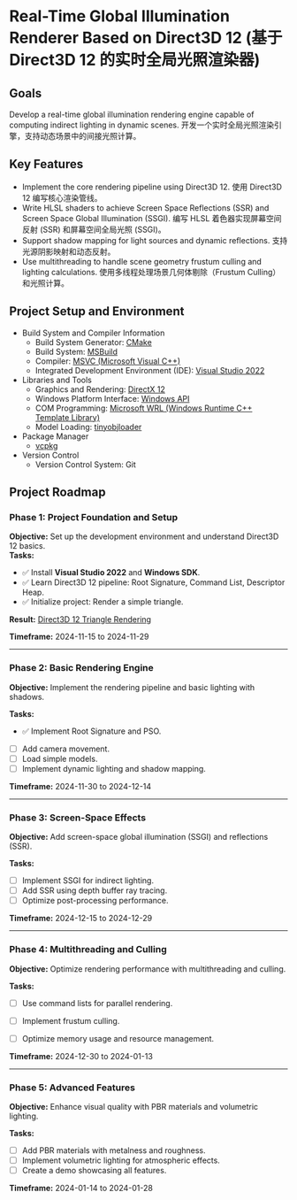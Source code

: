 # Real-Time Global Illumination Renderer Based on Direct3D 12 (基于 Direct3D 12 的实时全局光照渲染器)

## **Goals**
Develop a real-time global illumination rendering engine capable of computing indirect lighting in dynamic scenes. 
开发一个实时全局光照渲染引擎，支持动态场景中的间接光照计算。

## **Key Features**
- Implement the core rendering pipeline using Direct3D 12. 使用 Direct3D 12 编写核心渲染管线。
- Write HLSL shaders to achieve Screen Space Reflections (SSR) and Screen Space Global Illumination (SSGI). 编写 HLSL 着色器实现屏幕空间反射 (SSR) 和屏幕空间全局光照 (SSGI)。
- Support shadow mapping for light sources and dynamic reflections. 支持光源阴影映射和动态反射。
- Use multithreading to handle scene geometry frustum culling and lighting calculations. 使用多线程处理场景几何体剔除（Frustum Culling）和光照计算。

## **Project Setup and Environment**

- Build System and Compiler Information
    - Build System Generator:  [CMake](https://cmake.org/)
    - Build System: [MSBuild](https://learn.microsoft.com/en-us/visualstudio/msbuild/msbuild?view=vs-2022)
    - Compiler: [MSVC (Microsoft Visual C++)](https://learn.microsoft.com/en-us/cpp/?view=msvc-170)
    - Integrated Development Environment (IDE): [Visual Studio 2022](https://visualstudio.microsoft.com/)
- Libraries and Tools
    - Graphics and Rendering: [DirectX 12](https://learn.microsoft.com/en-us/windows/win32/direct3d12/directx-12-programming-environment) 
    - Windows Platform Interface: [Windows API](https://learn.microsoft.com/en-us/windows/win32/api/) 
    - COM Programming: [Microsoft WRL (Windows Runtime C++ Template Library)](https://learn.microsoft.com/en-us/cpp/cppcx/wrl/using-the-windows-runtime-cpp-template-library-wrl?view=msvc-170) 
    - Model Loading: [tinyobjloader](https://github.com/tinyobjloader/tinyobjloader)
- Package Manager
    - [vcpkg](https://github.com/microsoft/vcpkg)
- Version Control
    - Version Control System: Git

## **Project Roadmap**

### **Phase 1: Project Foundation and Setup**
**Objective:** Set up the development environment and understand Direct3D 12 basics.  
**Tasks:**
- ✅ Install **Visual Studio 2022** and **Windows SDK**.
- ✅ Learn Direct3D 12 pipeline: Root Signature, Command List, Descriptor Heap.  
- ✅ Initialize project: Render a simple triangle.  

**Result:**
[Direct3D 12 Triangle Rendering](https://github.com/Yuqian-He/Direct3DTriangleRenderer)

**Timeframe:** 2024-11-15 to 2024-11-29  

---

### **Phase 2: Basic Rendering Engine**
**Objective:** Implement the rendering pipeline and basic lighting with shadows.  

**Tasks:**
- ✅ Implement Root Signature and PSO.  
- [ ] Add camera movement.
- [ ] Load simple models.  
- [ ] Implement dynamic lighting and shadow mapping.  

**Timeframe:** 2024-11-30 to 2024-12-14  

---

### **Phase 3: Screen-Space Effects**
**Objective:** Add screen-space global illumination (SSGI) and reflections (SSR).  

**Tasks:**
- [ ] Implement SSGI for indirect lighting.  
- [ ] Add SSR using depth buffer ray tracing.  
- [ ] Optimize post-processing performance.  

**Timeframe:** 2024-12-15 to 2024-12-29  

---

### **Phase 4: Multithreading and Culling**
**Objective:** Optimize rendering performance with multithreading and culling.  

**Tasks:**
- [ ] Use command lists for parallel rendering.  
- [ ] Implement frustum culling.  
- [ ] Optimize memory usage and resource management.  


**Timeframe:** 2024-12-30 to 2024-01-13  

---

### **Phase 5: Advanced Features**
**Objective:** Enhance visual quality with PBR materials and volumetric lighting.  

**Tasks:**
- [ ] Add PBR materials with metalness and roughness.  
- [ ] Implement volumetric lighting for atmospheric effects.  
- [ ] Create a demo showcasing all features.  

**Timeframe:** 2024-01-14 to 2024-01-28  


